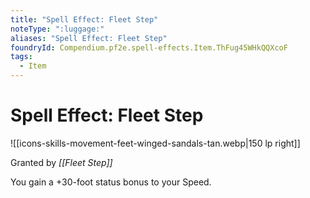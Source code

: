 ```yaml
---
title: "Spell Effect: Fleet Step"
noteType: ":luggage:"
aliases: "Spell Effect: Fleet Step"
foundryId: Compendium.pf2e.spell-effects.Item.ThFug45WHkQQXcoF
tags:
  - Item
---
```


# Spell Effect: Fleet Step
![[icons-skills-movement-feet-winged-sandals-tan.webp|150 lp right]]

Granted by _[[Fleet Step]]_

You gain a +30-foot status bonus to your Speed.
